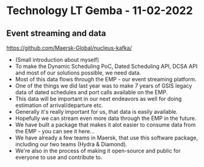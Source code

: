 # Technology LT Gemba - 11-02-2022

## Event streaming and data

https://github.com/Maersk-Global/nucleus-kafka/

* (Small introduction about myself)
* To make the Dynamic Scheduling PoC, Dated Scheduling API, DCSA API and most of our solutions possible, we need data.
* Most of this data flows through the EMP - our event streaming platform.
* One of the things we did last year was to make 7 years of GSIS legacy data of dated schedules and port calls available on the EMP.
* This data will be important in our next endeavors as well for doing estimation of arrival/departure etc.
* Generally it's really important for us, that data is easily available.
* Hopefully we can stream even more data through the EMP in the future.
* We have built a package that makes it alot easier to consume data from the EMP - you can see it here...
* We have already a few teams in Maersk, that use this software package, including our two teams (Hydra & Diamond).
* We're also in the process of making it open-source and public for everyone to use and contribute to.
